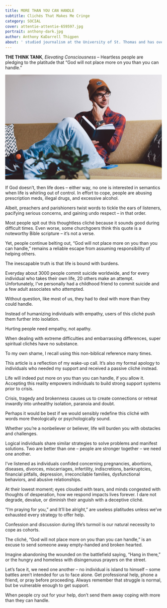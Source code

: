 ```yaml
---
title: MORE THAN YOU CAN HANDLE
subtitle: Clichés That Makes Me Cringe 
category: SOCIAL
cover: attentie-attentie-659597.jpg
portrait: anthony-dark.jpg
author: Anthony KaDarrell Thigpen
about: ' studied journalism at the University of St. Thomas and has over 25 years-experience in publishing. AP Style news writing, marketing and photography are his passions.'
---
```



**THE THINK TANK**, *Elevating Consciousness* – Heartless people are pledging to the platitude that “God will not place more on you than you can handle.” 

![unsplash.com](./attentie-attentie-659597.jpg)

If God doesn’t, then life does – either way, no one is interested in semantics when life is whirling out of control. In effort to cope, people are abusing prescription meds, illegal drugs, and excessive alcohol.

Albeit, preachers and parishioners twist words to tickle the ears of listeners, pacifying serious concerns, and gaining undo respect – in that order.

Most people spit out this thoughtless cliché because it sounds good during difficult times. Even worse, some churchgoers think this quote is a noteworthy Bible scripture – it’s not a verse. 

Yet, people continue belting out, “God will not place more on you than you can handle,” remains a reliable escape from assuming responsibility of helping others.

The inescapable truth is that life is bound with burdens.

Everyday about 3000 people commit suicide worldwide, and for every individual who takes their own life, 20 others make an attempt.  Unfortunately, I’ve personally had a childhood friend to commit suicide and a few adult associates who attempted.

Without question, like most of us, they had to deal with more than they could handle. 

Instead of humanizing individuals with empathy, users of this cliché push them further into isolation.

Hurting people need empathy, not apathy. 

When dealing with extreme difficulties and embarrassing differences, super spiritual clichés have no substance. 

To my own shame, I recall using this non-biblical reference many times.

This article is a reflection of my wake-up call. It’s also my formal apology to individuals who needed my support and received a passive cliché instead. 

Life will indeed put more on you than you can handle, if you allow it. Accepting this reality empowers individuals to build strong support systems prior to crisis.

Crisis, tragedy and brokenness causes us to create connections or retreat inwardly into unhealthy isolation, paranoia and doubt.

Perhaps it would be best if we would sensibly redefine this cliché with words more theologically or psychologically sound. 

Whether you’re a nonbeliever or believer, life will burden you with obstacles and challenges.

Logical individuals share similar strategies to solve problems and manifest solutions. Two are better than one – people are stronger together – we need one another.

I’ve listened as individuals confided concerning pregnancies, abortions, diseases, divorces, miscarriages, infertility, indiscretions, bankruptcies, financial pitfalls, depression, irreconcilable families, dysfunctional behaviors, and abusive relationships. 

At their lowest moment; eyes clouded with tears, and minds congested with thoughts of desperation, how we respond impacts lives forever. I dare not degrade, devalue, or diminish their anguish with a deceptive cliché.

“I’m praying for you,” and It’ll be alright,” are useless platitudes unless we’ve exhausted every strategy to offer help.  

Confession and discussion during life’s turmoil is our natural necessity to cope as cohorts.

The cliché, “God will not place more on you than you can handle,” is an excuse to send someone away empty-handed and broken hearted. 

Imagine abandoning the wounded on the battlefield saying, “Hang in there,” or the hungry and homeless with disingenuous prayers on the street.

Let’s face it, we need one another – no individual is island to himself – some battles aren’t intended for us to face alone. Get professional help, phone a friend, or pray before proceeding. Always remember that struggle is normal, but be vulnerable enough to get support. 

When people cry out for your help, don’t send them away coping with more than they can handle.
